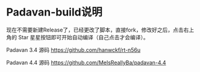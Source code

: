 # Padavan-build说明
现在不需要新建Release了，已经更改了脚本，直接fork，修改好之后，点击右上角的 Star 星星按钮即可开始自动编译（自己点击才会编译）。

Padavan 3.4 源码
https://github.com/hanwckf/rt-n56u

Padavan 4.4 源码
https://github.com/MeIsReallyBa/padavan-4.4
